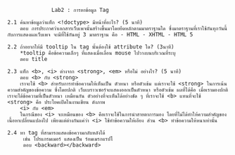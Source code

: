                   Lab2 : การหาข้อมูล Tag

    2.1 ค้นหาข้อมูลว่าแท็ก <!doctype> มีหน้าที่อะไร? (5 นาที)
        ตอบ การประกาศว่าเอกสารเว็บเพจนั้นสร้างขึ้นมาโดยยึดหลักตามมาตราฐานใด ซึ่งมาตราฐานที่เราใช้กันทุกวันนี้กับการแสดงผลเว็บเพจ จะมีที่ใช้กันอยู่ 3 มาตราฐาน คือ - HTML - XHTML - HTML 5

    2.2 ถ้าอยากให้มี tooltip ใน tag นั้นต้องใช้ attribute ใด? (3นาที)
        *tooltip คือข้อความเล็กๆ ที่แสดงเมื่อเลื่อน mouse ไปวางบนบริเวณที่ระบุ
        ตอบ title

    2.3 แท็ก <b>, <i> ต่างจาก <strong>, <em> หรือไม่ อย่างไร? (5 นาที)
        ตอบ <b> กับ <strong>
        เราจะใช้ <b> สำหรับการทำข้อความให้เห็นเป็น ตัวหนา หรือตัวเข้ม แต่เราจะใช้ <strong> ในการเน้นความสำคัญของข้อความ ซึ่งโดยปกติ เว็บเบราวเซอร์จะแสดงออกเป็นตัวหนา หรือตัวเข้ม ผลที่ได้คือ เมื่อเรามองปกติ เราจะได้ข้อความที่เป็นตัวหนา เหมือนกัน ตัวอย่างที่จะเห็นได้อย่างชัด ๆ ที่เราจะใช้ <b> แทนที่จะใช้ <strong> คือ ประโยคเปิดในงานเขียน ดังภาพ
        <i> กับ <em>
        ในกรณีของ <i> จะเหมือนของ <b> คือเราจะใช้ในการนำสายตาการมอง โดยที่ไม่ได้ทำให้ความสำคัญของเนื้อหาเปลี่ยนแปลงไป เพียงแต่ต่างกันแค่ว่า <i> ใช้ทำข้อความให้เอียง ส่วน <b> ทำข้อความให้หนาเท่านั้น

    2.4 หา tag ที่สามารถแสดงข้อความกลับหลังได้
         เช่น โปรแกรมเมอร์ แสดงเป็น ร์อมเมรกแรปโ
         ตอบ <backward></backward>